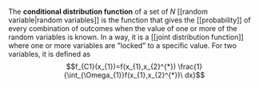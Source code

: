 The **conditional distribution function** of a set of $N$ [[random variable|random variables]] is the function that gives the [[probability]] of every combination of outcomes when the value of one or more of the random variables is known. In a way, it is a [[joint distribution function]] where one or more variables are "locked" to a specific value. For two variables, it is defined as
$$f_{C1}(x_{1})=f(x_{1},x_{2}^{*}) \frac{1}{\int_{\Omega_{1}}f(x_{1},x_{2}^{*})\ dx}$$
